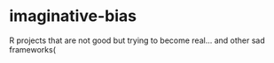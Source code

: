 # imaginative-bias
R projects that are not good but trying to become real... and other sad frameworks(
